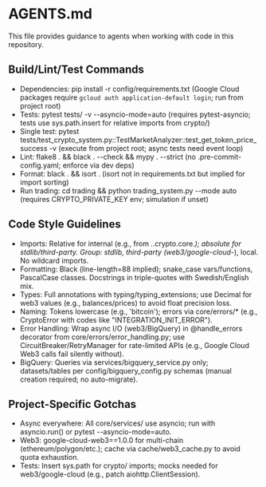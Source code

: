 # AGENTS.md

This file provides guidance to agents when working with code in this repository.

## Build/Lint/Test Commands
- Dependencies: pip install -r config/requirements.txt (Google Cloud packages require `gcloud auth application-default login`; run from project root)
- Tests: pytest tests/ -v --asyncio-mode=auto (requires pytest-asyncio; tests use sys.path.insert for relative imports from crypto/)
- Single test: pytest tests/test_crypto_system.py::TestMarketAnalyzer::test_get_token_price_success -v (execute from project root; async tests need event loop)
- Lint: flake8 . && black . --check && mypy . --strict (no .pre-commit-config.yaml; enforce via dev deps)
- Format: black . && isort . (isort not in requirements.txt but implied for import sorting)
- Run trading: cd trading && python trading_system.py --mode auto (requires CRYPTO_PRIVATE_KEY env; simulation if unset)

## Code Style Guidelines
- Imports: Relative for internal (e.g., from ..crypto.core.*); absolute for stdlib/third-party. Group: stdlib, third-party (web3/google-cloud-*), local. No wildcard imports.
- Formatting: Black (line-length=88 implied); snake_case vars/functions, PascalCase classes. Docstrings in triple-quotes with Swedish/English mix.
- Types: Full annotations with typing/typing_extensions; use Decimal for web3 values (e.g., balances/prices) to avoid float precision loss.
- Naming: Tokens lowercase (e.g., 'bitcoin'); errors via core/errors/* (e.g., CryptoError with codes like "INTEGRATION_INIT_ERROR").
- Error Handling: Wrap async I/O (web3/BigQuery) in @handle_errors decorator from core/errors/error_handling.py; use CircuitBreaker/RetryManager for rate-limited APIs (e.g., Google Cloud Web3 calls fail silently without).
- BigQuery: Queries via services/bigquery_service.py only; datasets/tables per config/bigquery_config.py schemas (manual creation required; no auto-migrate).

## Project-Specific Gotchas
- Async everywhere: All core/services/ use asyncio; run with asyncio.run() or pytest --asyncio-mode=auto.
- Web3: google-cloud-web3==1.0.0 for multi-chain (ethereum/polygon/etc.); cache via cache/web3_cache.py to avoid quota exhaustion.
- Tests: Insert sys.path for crypto/ imports; mocks needed for web3/google-cloud (e.g., patch aiohttp.ClientSession).